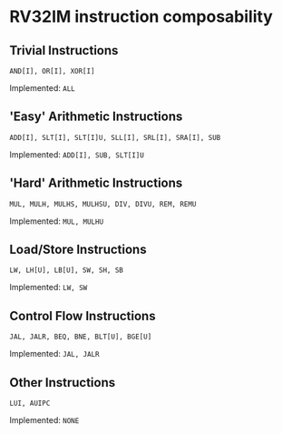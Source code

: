 # RV32IM instruction composability

## Trivial Instructions

`AND[I], OR[I], XOR[I]`

Implemented: `ALL`

## 'Easy' Arithmetic Instructions

`ADD[I], SLT[I], SLT[I]U, SLL[I], SRL[I], SRA[I], SUB`

Implemented: `ADD[I], SUB, SLT[I]U`

## 'Hard' Arithmetic Instructions

`MUL, MULH, MULHS, MULHSU, DIV, DIVU, REM, REMU`

Implemented: `MUL, MULHU`

## Load/Store Instructions

`LW, LH[U], LB[U], SW, SH, SB`

Implemented: `LW, SW`

## Control Flow Instructions

`JAL, JALR, BEQ, BNE, BLT[U], BGE[U]`

Implemented: `JAL, JALR`

## Other Instructions

`LUI, AUIPC`

Implemented: `NONE`

